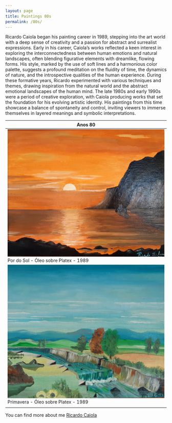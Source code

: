 ```yaml
---
layout: page
title: Paintings 80s
permalink: /80s/
---
```


Ricardo Caiola began his painting career in 1989, stepping into the art world with a deep sense of creativity and a passion for abstract and surrealist expressions. Early in his career, Caiola’s works reflected a keen interest in exploring the interconnectedness between human emotions and natural landscapes, often blending figurative elements with dreamlike, flowing forms. His style, marked by the use of soft lines and a harmonious color palette, suggests a profound meditation on the fluidity of time, the dynamics of nature, and the introspective qualities of the human experience.
During these formative years, Ricardo experimented with various techniques and themes, drawing inspiration from the natural world and the abstract emotional landscapes of the human mind. The late 1980s and early 1990s were a period of creative exploration, with Caiola producing works that set the foundation for his evolving artistic identity. His paintings from this time showcase a balance of spontaneity and control, inviting viewers to immerse themselves in layered meanings and symbolic interpretations.

| Anos 80                                                                                      | 
|----------------------------------------------------------------------------------------------|
| ![Quadro](assets/img/anos-80/1989-0210301_171234.jpg) Por do Sol - Óleo sobre Platex - 1989 |
| ![Quadro](assets/img/anos-80/1989-20210301_171835.jpg) Primavera - Óleo sobre Platex - 1989   |
                                                                                                                                                                                                                                                                                                                                              |

You can find more about me [Ricardo Caiola][domain]

[domain]: https://www.ricardocaiola.com
